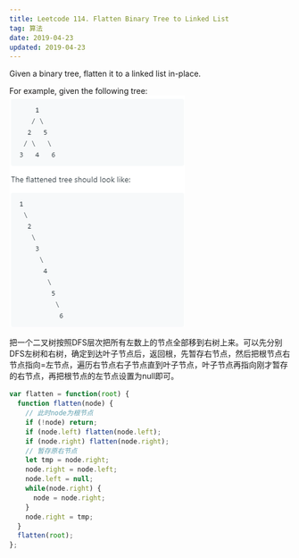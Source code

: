```yaml
---
title: Leetcode 114. Flatten Binary Tree to Linked List
tag: 算法
date: 2019-04-23
updated: 2019-04-23
---
```


Given a binary tree, flatten it to a linked list in-place.

For example, given the following tree:
![Alt text](./1555990055968.png)

把一个二叉树按照DFS层次把所有左数上的节点全部移到右树上来。可以先分别DFS左树和右树，确定到达叶子节点后，返回根，先暂存右节点，然后把根节点右节点指向=左节点，遍历右节点右子节点直到叶子节点，叶子节点再指向刚才暂存的右节点，再把根节点的左节点设置为null即可。

```Javascript
var flatten = function(root) {
  function flatten(node) {
    // 此时node为根节点
    if (!node) return;
    if (node.left) flatten(node.left);
    if (node.right) flatten(node.right);
    // 暂存原右节点
    let tmp = node.right;
    node.right = node.left;
    node.left = null;
    while(node.right) {
      node = node.right;
    }
    node.right = tmp;
  }
  flatten(root);
};
```